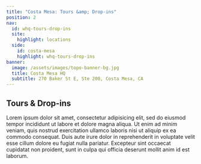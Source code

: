 ```yaml
---
title: "Costa Mesa: Tours &amp; Drop-ins"
position: 2
nav:
  id: whq-tours-drop-ins
  site:
    highlight: locations
  side:
    id: costa-mesa
    highlight: whq-tours-drop-ins
banner:
  image: /assets/images/topo-banner-bg.jpg
  title: Costa Mesa HQ
  subtitle: 270 Baker St E, Ste 200, Costa Mesa, CA
---
```


## Tours &amp; Drop-ins

Lorem ipsum dolor sit amet, consectetur adipisicing elit, sed do eiusmod tempor incididunt ut labore et dolore magna aliqua. Ut enim ad minim veniam, quis nostrud exercitation ullamco laboris nisi ut aliquip ex ea commodo consequat. Duis aute irure dolor in reprehenderit in voluptate velit esse cillum dolore eu fugiat nulla pariatur. Excepteur sint occaecat cupidatat non proident, sunt in culpa qui officia deserunt mollit anim id est laborum.
